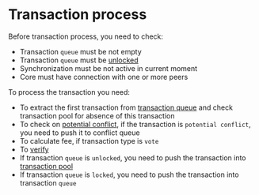 # Transaction process

Before transaction process, you need to check:
* Transaction `queue` must be not empty
* Transaction `queue` must be [unlocked](transaction/queue.md)
* Synchronization must be not active in current moment
* Core must have connection with one or more peers

To process the transaction you need:
* To extract the first transaction from [transaction queue](transaction/queue.md) and check transaction pool for absence of this transaction
* To check on [potential conflict](transaction/conflictedQueue.md), if the transaction is `potential conflict`, you need to push it to conflict queue
* To calculate fee, if transaction type is `vote`
* To [verify](transaction/verificationUnconfirmed.md)
* If transaction `queue` is `unlocked`, you need to push the transaction into [transaction pool](transaction/pool.md)
* If transaction `queue` is `locked`, you need to push the transaction into transaction `queue`
